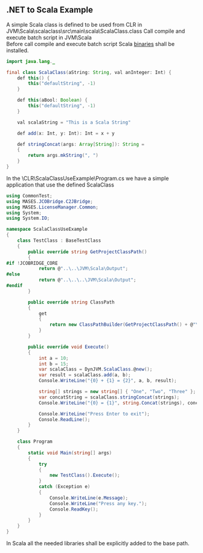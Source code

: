 ## .NET to Scala Example
A simple Scala class is defined to be used from CLR in JVM\Scala\scalaclass\src\main\scala\ScalaClass.class
Call compile and execute batch script in JVM\Scala\
Before call compile and execute batch script Scala [binaries](https://downloads.lightbend.com/scala/2.12.8/scala-2.12.8.msi) shall be installed.

```java
import java.lang._

final class ScalaClass(aString: String, val anInteger: Int) {
    def this() {
        this("defaultString", -1)
    }

    def this(aBool: Boolean) {
        this("defaultString", -1)
    }

    val scalaString = "This is a Scala String"

    def add(x: Int, y: Int): Int = x + y

    def stringConcat(args: Array[String]): String = 
    {
        return args.mkString(", ")
    }
}
```

In the \CLR\ScalaClassUseExample\Program.cs we have a simple application that use the defined ScalaClass 

```c#
using CommonTest;
using MASES.JCOBridge.C2JBridge;
using MASES.LicenseManager.Common;
using System;
using System.IO;

namespace ScalaClassUseExample
{
    class TestClass : BaseTestClass
    {
        public override string GetProjectClassPath()
        {
#if !JCOBRIDGE_CORE
            return @"..\..\JVM\Scala\Output";
#else
            return @"..\..\..\JVM\Scala\Output";
#endif
        }

        public override string ClassPath
        {
            get
            {
                return new ClassPathBuilder(GetProjectClassPath() + @"\*", @"C:\Program Files (x86)\scala\lib\*.jar").Build();
            }
        }

        public override void Execute()
        {
            int a = 10;
            int b = 15;
            var scalaClass = DynJVM.ScalaClass.@new();
            var result = scalaClass.add(a, b);
            Console.WriteLine("{0} + {1} = {2}", a, b, result);

            string[] strings = new string[] { "One", "Two", "Three" };
            var concatString = scalaClass.stringConcat(strings);
            Console.WriteLine("{0} = {1}", string.Concat(strings), concatString);

            Console.WriteLine("Press Enter to exit");
            Console.ReadLine();
        }
    }

    class Program
    {
        static void Main(string[] args)
        {
            try
            {
                new TestClass().Execute();
            }
            catch (Exception e)
            {
                Console.WriteLine(e.Message);
                Console.WriteLine("Press any key.");
                Console.ReadKey();
            }
        }
    }
}

```
In Scala all the needed libraries shall be explicitly added to the base path.  
